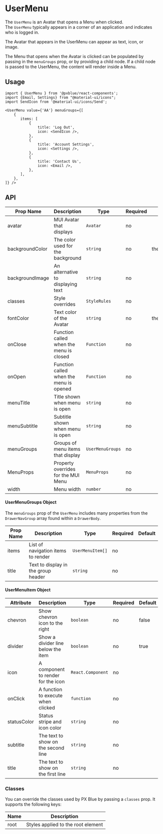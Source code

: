 # UserMenu
The `UserMenu` is an Avatar that opens a Menu when clicked.  
The `UserMenu` typically appears in a corner of an application and indicates who is logged in.

The Avatar that appears in the UserMenu can appear as text, icon, or image.

The Menu that opens when the Avatar is clicked can be populated by passing in the `menuGroups` prop, or by providing a child node.
If a child node is passed to the UserMenu, the content will render inside a Menu.

## Usage
```
import { UserMenu } from '@pxblue/react-components';
import {Email, Settings} from "@material-ui/icons";
import SendIcon from '@material-ui/icons/Send';

<UserMenu value={'AA'} menuGroups={[
    {
       items: [
           {
               title: 'Log Out',
               icon: <SendIcon />,
           },
           {
               title: 'Account Settings',
               icon: <Settings />,
           },
           {
               title: 'Contact Us',
               icon: <Email />,
           },
       ],
    },
]} />

```


## API
| Prop Name         | Description                             | Type                     | Required | Default                    | Examples                                |
|-------------------|-----------------------------------------|--------------------------|----------|----------------------------|-----------------------------------------|
| avatar            | MUI Avatar that displays                | `Avatar`                 | no       |                            |                                         |
| backgroundColor   | The color used for the background       | `string`                 | no       | theme.palette.primary[50]  |                                         |
| backgroundImage   | An alternative to displaying text       | `string`                 | no       |                            |                                         |
| classes           | Style overrides                         | `StyleRules`             | no       |                            |                                         |
| fontColor         | Text color of the Avatar                | `string`                 | no       | theme.palette.primary[500] |                                         |
| onClose           | Function called when the menu is closed | `Function`               | no       |                            |                                         |
| onOpen            | Function called when the menu is opened | `Function`               | no       |                            |                                         |
| menuTitle         | Title shown when menu is open           | `string`                 | no       |                            |                                         |
| menuSubtitle      | Subtitle shown when menu is open        | `string`                 | no       |                            |                                         |
| menuGroups        | Groups of menu items that display       | `UserMenuGroups`         | no       |                            |                                         |
| MenuProps         | Property overrides for the MUI Menu     | `MenuProps`              | no       |                            |                                         |
| width             | Menu width                              | `number`                 | no       |                            |                                         |

#### UserMenuGroups Object
The `menuGroups` prop of the `UserMenu` includes many properties from the `DrawerNavGroup` array found within a `DrawerBody`.

| Prop Name             | Description                             | Type              | Required | Default |
|-----------------------|-----------------------------------------|-------------------|----------|---------|
| items                 | List of navigation items to render      | `UserMenuItem[]`  | no       |         |  
| title                 | Text to display in the group header     | `string`          | no       |         |  

#### UserMenuItem Object

| Attribute       | Description                             | Type               | Required | Default                      |
|-----------------|-----------------------------------------|--------------------|----------|------------------------------|
| chevron         | Show chevron icon to the right          | `boolean`          | no       | false                        |  
| divider         | Show a divider line below the item      | `boolean`          | no       | true                         |  
| icon            | A component to render for the icon      | `React.Component`  | no       |                              |      
| onClick         | A function to execute when clicked      | `function`         | no       |                              |    
| statusColor     | Status stripe and icon color            | `string`           | no       |                              |    
| subtitle        | The text to show on the second line     | `string`           | no       |                              |    
| title           | The text to show on the first line      | `string`           | no       |                              |    


### Classes
You can override the classes used by PX Blue by passing a `classes` prop. It supports the following keys:

| Name             | Description                                 |
|------------------|---------------------------------------------|
| root             | Styles applied to the root element          |
